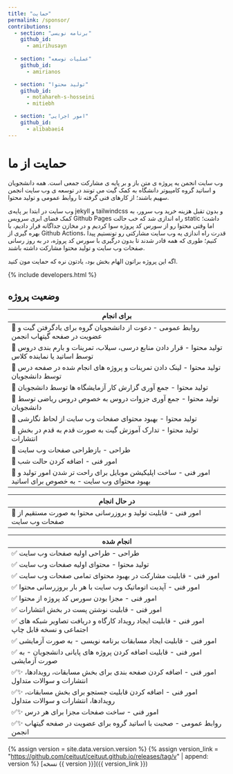```yaml
---
title: "حمایت"
permalink: /sponsor/
contributions:
  - section: "برنامه نویسی"
    github_id:
      - amirihusayn
    
  - section: "عملیات توسعه"
    github_id:
      - amirianos

  - section: "تولید محتوا"
    github_id:
      - motahareh-s-hosseini
      - mitiebh

  - section: "امور اجرایی"
    github_id:
      - alibabaei4
---
```

# حمایت از ما

وب سایت انجمن یه پروژه ی متن باز و بر پایه ی مشارکت جمعی است. همه دانشجویان و اساتید گروه کامپیوتر دانشگاه به کمک گیت می تونند در توسعه ی وب سایت انجمن سهیم باشند؛ از کارهای فنی گرفته تا روابط عمومی و تولید محتوا.  

وب سایت در ابتدا بر پایه‌ی jekyll و tailwindcss و بدون تقبل هزینه خرید وب سرور، به کمک فضای ابری سرویس Github Pages راه اندازی شد که خب حالت static داشت؛ اما وقتی محتوا رو از سورس کد پروژه سوا کردیم و در مخازن جداگانه قرار دادیم، با بهره گیری از Github Actions، قدرت راه اندازی یه وب سایت مشارکتی رو تونستیم پیدا کنیم؛ طوری که همه قادر شدند تا بدون درگیری با سورس کد پروژه، در به روز رسانی صفحات وب سایت و تولید محتوا مشارکت داشته باشند.  

اگه این پروژه براتون الهام بخش بود، یادتون نره که حمایت مون کنید.  

{% include developers.html %}

## وضعیت پروژه

| برای انجام |
| -----------|
| 🔷 روابط عمومی - دعوت از دانشجویان گروه برای یادگرفتن گیت و عضویت در صفحه گیتهاب انجمن |
| 🔷 تولید محتوا - قرار دادن منابع درسی، سیلاب، تمرینات و بارم بندی دروس توسط اساتید یا نماینده کلاس |
| 🔷 تولید محتوا - لینک دادن تمرینات و پروژه های انجام شده در صفحه درس توسط دانشجویان |
| 🔷 تولید محتوا - جمع آوری گزارش کار آزمایشگاه ها توسط دانشجویان |
| 🔷 تولید محتوا - جمع آوری جزوات دروس به خصوص دروس ریاضی توسط دانشجویان |
| 🔷 تولید محتوا - بهبود محتوای صفحات وب سایت از لحاظ نگارشی |
| 🔷 تولید محتوا - تدارک آموزش گیت به صورت قدم به قدم در بخش انتشارات |
| 🔷 طراحی - بازطراحی صفحات وب سایت |
| 🔷 امور فنی - اضافه کردن حالت شب |
| 🔷 امور فنی - ساخت اپلیکیشن موبایل برای راحت تر شدن امور تولید و بهبود محتوای وب سایت - به خصوص برای اساتید |

| در حال انجام |
| -------------|
| 🔶 امور فنی - قابلیت تولید و بروزرسانی محتوا به صورت مستقیم از صفحات وب سایت |

| انجام شده |
| ----------|
| ✅ طراحی - طراحی اولیه صفحات وب سایت |
| ✅ تولید محتوا - محتوای اولیه صفحات وب سایت |
| ✅ امور فنی - قابلیت مشارکت در بهبود محتوای تمامی صفحات وب سایت |
| ✅ امور فنی - آپدیت اتوماتیک وب سایت با هر بار بروزرسانی محتوا |
| ✅ امور فنی - مجزا بودن سورس کد پروژه از محتوا |
| ✅ امور فنی - قابلیت نوشتن پست در بخش انتشارات |
| ✅ امور فنی - قابلیت ایجاد رویداد کارگاه و دریافت تصاویر شبکه های اجتماعی و نسخه قابل چاپ |
| ✅ امور فنی - قابلیت ایجاد مسابقات برنامه نویسی - به صورت آزمایشی |
| ✅ امور فنی - قابلیت اضافه کردن پروژه های پایانی دانشجویان - به صورت آزمایشی |
| ✅✨ امور فنی - اضافه کردن صفحه بندی برای بخش مسابقات، رویدادها، انتشارات و سوالات متداول |
| ✅✨ امور فنی - اضافه کردن قابلیت جستجو برای بخش مسابقات، رویدادها، انتشارات و سوالات متداول |
| ✅✨ امور فنی - ساخت صفحات مجزا برای هر درس |
| ✅✨ روابط عمومی - صحبت با اساتید گروه برای عضویت در صفحه گیتهاب انجمن |

{% assign version = site.data.version.version %}
{% assign version_link = "https://github.com/ceituut/ceituut.github.io/releases/tag/v" | append: version %}
[نسخه {{ version }}]({{ version_link }})
